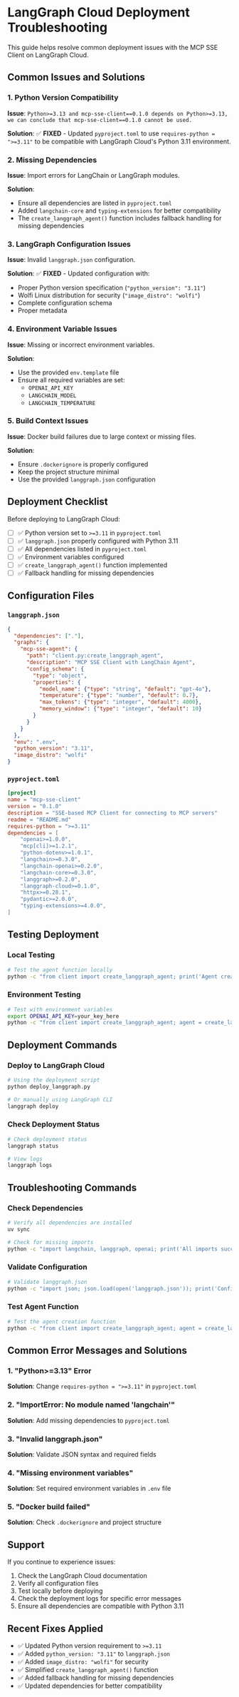 # LangGraph Cloud Deployment Troubleshooting

This guide helps resolve common deployment issues with the MCP SSE Client on LangGraph Cloud.

## Common Issues and Solutions

### 1. Python Version Compatibility

**Issue**: `Python>=3.13 and mcp-sse-client==0.1.0 depends on Python>=3.13, we can conclude that mcp-sse-client==0.1.0 cannot be used.`

**Solution**: ✅ **FIXED** - Updated `pyproject.toml` to use `requires-python = ">=3.11"` to be compatible with LangGraph Cloud's Python 3.11 environment.

### 2. Missing Dependencies

**Issue**: Import errors for LangChain or LangGraph modules.

**Solution**: 
- Ensure all dependencies are listed in `pyproject.toml`
- Added `langchain-core` and `typing-extensions` for better compatibility
- The `create_langgraph_agent()` function includes fallback handling for missing dependencies

### 3. LangGraph Configuration Issues

**Issue**: Invalid `langgraph.json` configuration.

**Solution**: ✅ **FIXED** - Updated configuration with:
- Proper Python version specification (`"python_version": "3.11"`)
- Wolfi Linux distribution for security (`"image_distro": "wolfi"`)
- Complete configuration schema
- Proper metadata

### 4. Environment Variable Issues

**Issue**: Missing or incorrect environment variables.

**Solution**: 
- Use the provided `env.template` file
- Ensure all required variables are set:
  - `OPENAI_API_KEY`
  - `LANGCHAIN_MODEL`
  - `LANGCHAIN_TEMPERATURE`

### 5. Build Context Issues

**Issue**: Docker build failures due to large context or missing files.

**Solution**: 
- Ensure `.dockerignore` is properly configured
- Keep the project structure minimal
- Use the provided `langgraph.json` configuration

## Deployment Checklist

Before deploying to LangGraph Cloud:

- [ ] ✅ Python version set to `>=3.11` in `pyproject.toml`
- [ ] ✅ `langgraph.json` properly configured with Python 3.11
- [ ] ✅ All dependencies listed in `pyproject.toml`
- [ ] ✅ Environment variables configured
- [ ] ✅ `create_langgraph_agent()` function implemented
- [ ] ✅ Fallback handling for missing dependencies

## Configuration Files

### `langgraph.json`
```json
{
  "dependencies": ["."],
  "graphs": {
    "mcp-sse-agent": {
      "path": "client.py:create_langgraph_agent",
      "description": "MCP SSE Client with LangChain Agent",
      "config_schema": {
        "type": "object",
        "properties": {
          "model_name": {"type": "string", "default": "gpt-4o"},
          "temperature": {"type": "number", "default": 0.7},
          "max_tokens": {"type": "integer", "default": 4000},
          "memory_window": {"type": "integer", "default": 10}
        }
      }
    }
  },
  "env": ".env",
  "python_version": "3.11",
  "image_distro": "wolfi"
}
```

### `pyproject.toml`
```toml
[project]
name = "mcp-sse-client"
version = "0.1.0"
description = "SSE-based MCP Client for connecting to MCP servers"
readme = "README.md"
requires-python = ">=3.11"
dependencies = [
    "openai>=1.0.0",
    "mcp[cli]>=1.2.1",
    "python-dotenv>=1.0.1",
    "langchain>=0.3.0",
    "langchain-openai>=0.2.0",
    "langchain-core>=0.3.0",
    "langgraph>=0.2.0",
    "langgraph-cloud>=0.1.0",
    "httpx>=0.28.1",
    "pydantic>=2.0.0",
    "typing-extensions>=4.0.0",
]
```

## Testing Deployment

### Local Testing
```bash
# Test the agent function locally
python -c "from client import create_langgraph_agent; print('Agent created successfully')"
```

### Environment Testing
```bash
# Test with environment variables
export OPENAI_API_KEY=your_key_here
python -c "from client import create_langgraph_agent; agent = create_langgraph_agent(); print('Agent initialized')"
```

## Deployment Commands

### Deploy to LangGraph Cloud
```bash
# Using the deployment script
python deploy_langgraph.py

# Or manually using LangGraph CLI
langgraph deploy
```

### Check Deployment Status
```bash
# Check deployment status
langgraph status

# View logs
langgraph logs
```

## Troubleshooting Commands

### Check Dependencies
```bash
# Verify all dependencies are installed
uv sync

# Check for missing imports
python -c "import langchain, langgraph, openai; print('All imports successful')"
```

### Validate Configuration
```bash
# Validate langgraph.json
python -c "import json; json.load(open('langgraph.json')); print('Configuration valid')"
```

### Test Agent Function
```bash
# Test the agent creation function
python -c "from client import create_langgraph_agent; agent = create_langgraph_agent(); print('Agent created successfully')"
```

## Common Error Messages and Solutions

### 1. "Python>=3.13" Error
**Solution**: Change `requires-python = ">=3.11"` in `pyproject.toml`

### 2. "ImportError: No module named 'langchain'"
**Solution**: Add missing dependencies to `pyproject.toml`

### 3. "Invalid langgraph.json"
**Solution**: Validate JSON syntax and required fields

### 4. "Missing environment variables"
**Solution**: Set required environment variables in `.env` file

### 5. "Docker build failed"
**Solution**: Check `.dockerignore` and project structure

## Support

If you continue to experience issues:

1. Check the LangGraph Cloud documentation
2. Verify all configuration files
3. Test locally before deploying
4. Check the deployment logs for specific error messages
5. Ensure all dependencies are compatible with Python 3.11

## Recent Fixes Applied

- ✅ Updated Python version requirement to `>=3.11`
- ✅ Added `python_version: "3.11"` to `langgraph.json`
- ✅ Added `image_distro: "wolfi"` for security
- ✅ Simplified `create_langgraph_agent()` function
- ✅ Added fallback handling for missing dependencies
- ✅ Updated dependencies for better compatibility
